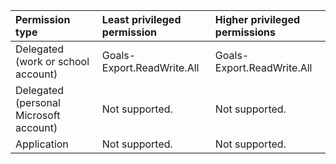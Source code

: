 |Permission type|Least privileged permission|Higher privileged permissions|
|:---|:---|:---|
|Delegated (work or school account)|Goals-Export.ReadWrite.All|Goals-Export.ReadWrite.All|
|Delegated (personal Microsoft account)|Not supported.|Not supported.|
|Application|Not supported.|Not supported.|

